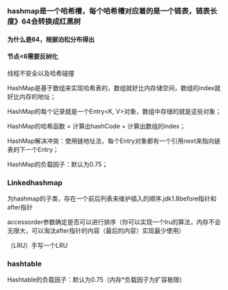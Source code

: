 ### hashmap是一个哈希槽，每个哈希槽对应着的是一个链表，链表长度》64会转换成红黑树


#### 为什么是64，根据泊松分布得出

#### 节点<6需要反树化

线程不安全以及哈希碰撞

HashMap是基于数组来实现哈希表的，数组就好比内存储空间，数组的index就好比内存的地址；

HashMap的每个记录就是一个Entry<K, V>对象，数组中存储的就是这些对象； 

HashMap的哈希函数 = 计算出hashCode + 计算出数组的index；

HashMap解决冲突：使用链地址法，每个Entry对象都有一个引用next来指向链表的下一个Entry；

HashMap的负载因子：默认为0.75；

### Linkedhashmap

为hashmap的子类，存在一个前后列表来维护插入的顺序.jdk1.8before指针和after指针

accessorder参数确定是否可以进行排序（你可以实现一个lru的算法，内存不会无限大，可以淘汰after指针的内容（最后的内容）实现最少使用）

（LRU）手写一个LRU

### hashtable

Hashtable的负载因子：默认为0.75（内存*负载因子为扩容极限）


